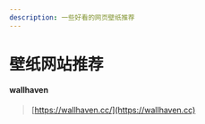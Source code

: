 ```yaml
---
description: 一些好看的网页壁纸推荐
---
```


# 壁纸网站推荐

#### wallhaven



> [https://wallhaven.cc/](https://wallhaven.cc)

